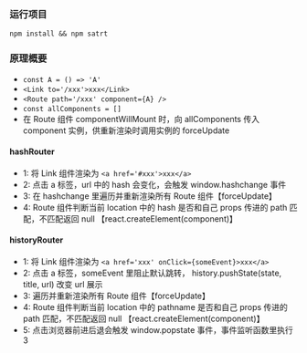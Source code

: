 
### 运行项目
`npm install && npm satrt`

### 原理概要

* `const A = () => 'A'`
* `<Link to='/xxx'>xxx</Link>`
* `<Route path='/xxx' component={A} />`
* `const allComponents = []`
* 在 Route 组件 componentWillMount 时，向 allComponents 传入 component 实例，供重新渲染时调用实例的 forceUpdate
#### hashRouter


* 1: 将 Link 组件渲染为 `<a href='#xxx'>xxx</a>`
* 2: 点击 a 标签，url 中的 hash 会变化，会触发 window.hashchange 事件
* 3: 在 hashchange 里遍历并重新渲染所有 Route 组件【forceUpdate】
* 4: Route 组件判断当前 location 中的 hash 是否和自己 props 传进的 path 匹配，不匹配返回 null 【react.createElement(component)】


#### historyRouter

* 1: 将 Link 组件渲染为 `<a href='xxx' onClick={someEvent}>xxx</a>`
* 2: 点击 a 标签，someEvent 里阻止默认跳转， history.pushState(state, title, url) 改变 url 展示
* 3: 遍历并重新渲染所有 Route 组件【forceUpdate】
* 4: Route 组件判断当前 location 中的 pathname 是否和自己 props 传进的 path 匹配，不匹配返回 null 【react.createElement(component)】
* 5: 点击浏览器前进后退会触发 window.popstate 事件，事件监听函数里执行 3